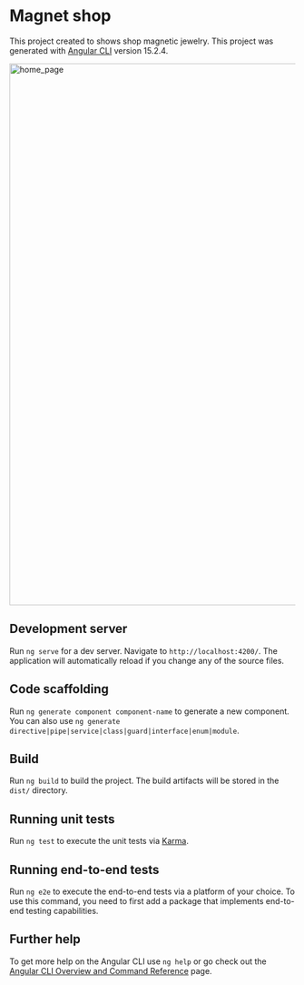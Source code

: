 # Magnet shop

This project created to shows shop magnetic jewelry.
This project was generated with [Angular CLI](https://github.com/angular/angular-cli) version 15.2.4.

<img width="953" alt="home_page" src="https://user-images.githubusercontent.com/118536586/236218057-d288df61-6ba5-4b86-947f-55dcd28cfed6.png">



## Development server


Run `ng serve` for a dev server. Navigate to `http://localhost:4200/`. The application will automatically reload if you change any of the source files.

## Code scaffolding

Run `ng generate component component-name` to generate a new component. You can also use `ng generate directive|pipe|service|class|guard|interface|enum|module`.

## Build

Run `ng build` to build the project. The build artifacts will be stored in the `dist/` directory.

## Running unit tests

Run `ng test` to execute the unit tests via [Karma](https://karma-runner.github.io).

## Running end-to-end tests

Run `ng e2e` to execute the end-to-end tests via a platform of your choice. To use this command, you need to first add a package that implements end-to-end testing capabilities.

## Further help

To get more help on the Angular CLI use `ng help` or go check out the [Angular CLI Overview and Command Reference](https://angular.io/cli) page.


